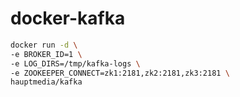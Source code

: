 # docker-kafka

```bash
docker run -d \
-e BROKER_ID=1 \
-e LOG_DIRS=/tmp/kafka-logs \
-e ZOOKEEPER_CONNECT=zk1:2181,zk2:2181,zk3:2181 \
hauptmedia/kafka
```
